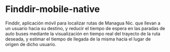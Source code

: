 # Finddir-mobile-native
Finddir, aplicación móvil para localizar rutas de Managua Nic. que llevan a un usuario hacia su destino, y reducir el tiempo de espera en las paradas de auto buses mediante la visualización en tiempo real del trayecto de la ruta deseada, y estimar el tiempo de llegada de la misma hacia el lugar de origen de dicho usuario.
